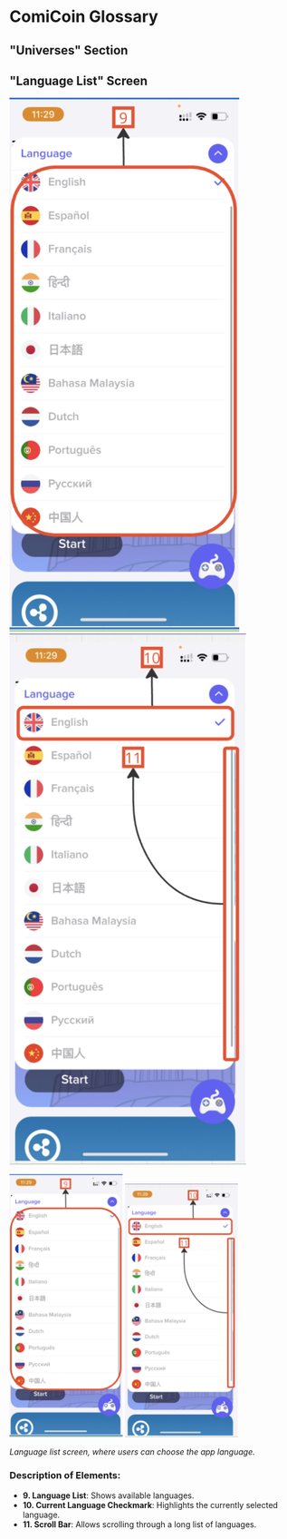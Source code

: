 # ComiCoin Glossary

## "Universes" Section

<!-- ![Universes Screen](Images/"Universes"_Section)
*Universes screen, showing different cryptocurrency universes and main actions.*

### Description of Elements:
- **1. Burger Menu**: Opens the main menu for navigation.
- **2. "{Name}" Tile**: Displays the name of the selected universe.
- **3. Language Dropdown Menu**: Allows selecting the preferred language.
- **4. [Start] Button**: Starts the selected action.
- **5. Floating Action Button (FAB)**: Special action button for additional options.
- **6. Loading bar**: Indicates data loading status.
- **7. Notification Indicator**: Alerts user to new notifications.
- **8. Completion Checkmark**: Marks completed items. -->

## "Language List" Screen

![Language List Screen](Images/"Universes"_Section/"Language_List"_Screen_1.png)
![Language List Screen](Images/"Universes"_Section/"Language_List"_Screen_2.png)

<img src="Images/Universes_Section/Language_List_Screen_1.png" alt="Language List Screen 1" width="200" />
<img src="Images/Universes_Section/Language_List_Screen_2.png" alt="Language List Screen 2" width="200" />

*Language list screen, where users can choose the app language.*

### Description of Elements:
- **9. Language List**: Shows available languages.
- **10. Current Language Checkmark**: Highlights the currently selected language.
- **11. Scroll Bar**: Allows scrolling through a long list of languages.
